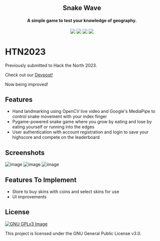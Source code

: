 <h2 align="center"><b>Snake Wave</b></h2>
<h4 align="center">A simple game to test your knowledge of geography.</h4>

<p align="center">
<img src="https://img.shields.io/github/languages/top/olivia-yong/htn2023.svg" >
<a href="https://github.com/olivia-yong/htn2023/releases" alt="GitHub release"><img src="https://img.shields.io/github/release/olivia-yong/htn2023.svg" ></a>
<img src="https://img.shields.io/github/downloads/olivia-yong/htn2023/total.svg" >
<a href="https://www.gnu.org/licenses/gpl-3.0" alt="License: GPLv3"><img src="https://img.shields.io/badge/License-GPL%20v3-blue.svg"></a>
</p>

# HTN2023

Previously submitted to Hack the North 2023.

Check out our [Devpost!](https://devpost.com/software/snake-wave)

Now being improved!

## Features

- Hand landmarking using OpenCV live video and Google's MediaPipe to control snake movement with your index finger
- Pygame-powered snake game where you grow by eating and lose by eating yourself or running into the edges
- User authentication with account registration and login to save your highscore and compete on the leaderboard

## Screenshots

![image](https://github.com/olivia-yong/htn2023/assets/85356197/108e66a0-7ecd-4104-aa86-b59570b76841)
![image](https://github.com/olivia-yong/htn2023/assets/85356197/eec3472d-ad4b-4b60-a2bc-1e08d957e3d3)
![image](https://github.com/olivia-yong/htn2023/assets/85356197/c43eb75a-d4e8-4e17-bdf7-9ac258d11cb0)

## Features To Implement

- Store to buy skins with coins and select skins for use
- UI improvements

## License
[![GNU GPLv3 Image](https://www.gnu.org/graphics/gplv3-127x51.png)](https://www.gnu.org/licenses/gpl-3.0.en.html)  

This project is licensed under the GNU General Public License v3.0.
